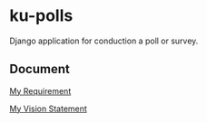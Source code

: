# ku-polls
Django application for conduction a poll or survey.

## Document
[My Requirement](../../wiki/Requirement)

[My Vision Statement](../../wiki/Vision%20Statement)
